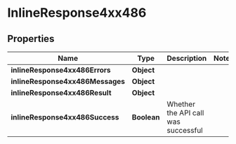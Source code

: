 # InlineResponse4xx486

## Properties
Name | Type | Description | Notes
------------ | ------------- | ------------- | -------------
**inlineResponse4xx486Errors** | **Object** |  | 
**inlineResponse4xx486Messages** | **Object** |  | 
**inlineResponse4xx486Result** | **Object** |  | 
**inlineResponse4xx486Success** | **Boolean** | Whether the API call was successful | 

